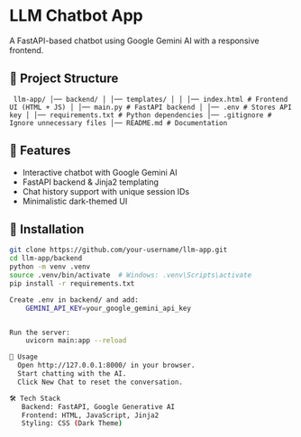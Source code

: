 # LLM Chatbot App  

A FastAPI-based chatbot using Google Gemini AI with a responsive frontend.

## 📁 Project Structure  
     
     llm-app/ │── backend/ │ │── templates/ │ │ │── index.html # Frontend UI (HTML + JS) │ │── main.py # FastAPI backend │ │── .env # Stores API key │ │── requirements.txt # Python dependencies │── .gitignore # Ignore unnecessary files │── README.md # Documentation



## 🚀 Features  
- Interactive chatbot with Google Gemini AI  
- FastAPI backend & Jinja2 templating  
- Chat history support with unique session IDs  
- Minimalistic dark-themed UI  

## 📌 Installation  
```sh
git clone https://github.com/your-username/llm-app.git
cd llm-app/backend
python -m venv .venv
source .venv/bin/activate  # Windows: .venv\Scripts\activate
pip install -r requirements.txt

Create .env in backend/ and add:
    GEMINI_API_KEY=your_google_gemini_api_key


Run the server:
    uvicorn main:app --reload

📌 Usage
  Open http://127.0.0.1:8000/ in your browser.
  Start chatting with the AI.
  Click New Chat to reset the conversation.

🛠 Tech Stack
   Backend: FastAPI, Google Generative AI
   Frontend: HTML, JavaScript, Jinja2
   Styling: CSS (Dark Theme)
